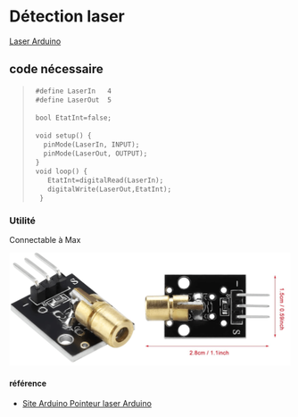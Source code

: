 # Détection laser
[Laser Arduino](https://www.electronique-mixte.fr/projet-pointeur-laser-avec-arduino/)

## code nécessaire 

>      #define LaserIn   4
>      #define LaserOut  5
>      
>      bool EtatInt=false;
>
>      void setup() {
>        pinMode(LaserIn, INPUT);
>        pinMode(LaserOut, OUTPUT);
>      }  
>      void loop() {
>         EtatInt=digitalRead(LaserIn);
>         digitalWrite(LaserOut,EtatInt);
>       } 

### Utilité
Connectable à Max

![image laser Arduino](assets/images/Diode-laser.png)

#### référence
- [Site Arduino Pointeur laser Arduino](https://www.electronique-mixte.fr/projet-pointeur-laser-avec-arduino/)
